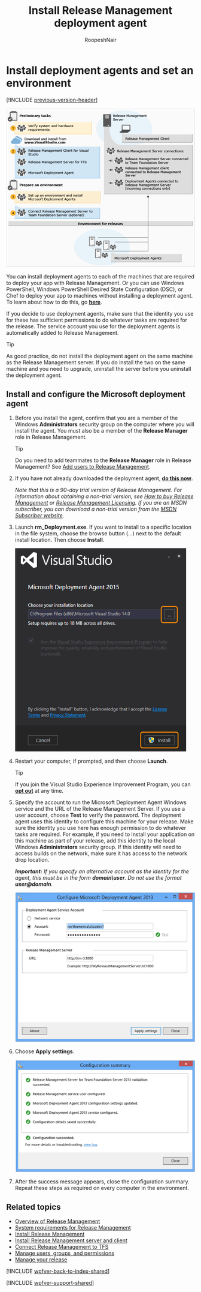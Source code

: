 ﻿---
title: Install Release Management deployment agent
ms.custom: seodec18
description: Learn how you can install deployment agent and set up machines for an environment for VS 2015 and Team Foundation Server (TFS) 2015
ms.assetid: 0C70DBD0-A1A4-4E20-AFA2-F4EC7BF7FA2A
ms.prod: devops
ms.technology: devops-cicd
ms.topic: conceptual
ms.manager: mijacobs
ms.author: ronai
author: RoopeshNair
ms.date: 07/16/2018
monikerRange: '>= tfs-2013'
---

# Install deployment agents and set an environment

[!INCLUDE [previous-version-header](../../includes/previous-version-header.md)]

![Installing Release Management on TFS](media/install-agent-01.png)

You can install deployment agents to each of the machines that are required to 
deploy your app with Release Management. Or you can use Windows PowerShell,
 Windows PowerShell Desired State Configuration (DSC), or Chef to deploy your 
app to machines without installing a deployment agent. To learn about how to 
do this, go **[here](../release-without-agents.md)**.

If you decide to use deployment agents, make sure that the identity you use 
for these has sufficient permissions to do whatever tasks are required for 
the release. The service account you use for the deployment agents is 
automatically added to Release Management.

> [!TIP]
> As good practice, do not install the deployment agent on the 
> same machine as the Release Management server. If you do install the two on 
> the same machine and you need to upgrade, uninstall the server before you 
> uninstall the deployment agent. 
 
## Install and configure the Microsoft deployment agent

1. Before you install the agent, confirm that you are a 
   member of the Windows **Administrators** security group on the computer 
   where you will install the agent. You must also be a member of the 
   **Release Manager** role in Release Management.

   > [!TIP]
   > Do you need to add teammates to the **Release Manager** role 
   > in Release Management? See [Add users to Release Management](../add-users-and-groups.md).

2. If you have not already downloaded the deployment agent, 
   **[do this now](https://visualstudio.microsoft.com/downloads/download-visual-studio-vs)**.

   _Note that this is a 90-day trial version of Release Management. For 
   information about obtaining a non-trial version, see 
   [How to buy Release Management](https://visualstudio.microsoft.com/products/how-to-buy-release-management-vs)
   or 
   [Release Management Licensing](https://visualstudio.microsoft.com/release-mgmt-licensing-vs).
   If you are an MSDN subscriber, you can download a non-trial version from the 
   [MSDN Subscriber website](https://msdn.microsoft.com/subscriptions/downloads/)._ 
 
3. Launch **rm_Deployment.exe**. If you want to install to a specific location 
   in the file system, choose the browse button (...) next to the default 
   install location. Then choose **Install**.
   
   ![Starting the installation of the agent](media/install-agent-02.png)

4. Restart your computer, if prompted, and then choose **Launch**.

   > [!TIP]
   > If you join the Visual Studio Experience Improvement Program,
   > you can **[opt out](../manage-your-release.md#optout)** at any time.

5. Specify the account to run the Microsoft Deployment Agent Windows 
   service and the URL of the Release Management Server. If you use a user 
   account, choose **Test** to verify the password. The deployment agent uses 
   this identity to configure this machine for your release. Make sure the 
   identity you use here has enough permission to do whatever tasks are 
   required. For example, if you need to install your application on this 
   machine as part of your release, add this identity to the local Windows 
   **Administrators** security group. If this identity will need to access 
   builds on the network, make sure it has access to the network drop location.

   ***Important:*** <em>If you specify an alternative account as the identity for 
   the agent, this must be in the form **domain\user**. Do not use the format 
   <strong>user@domain</strong>.</em>

   ![Configuring the agent service account and server location](media/install-agent-03.png)
 
6. Choose **Apply settings**.

   ![Configuration summary page](media/install-agent-04.png)

7. After the success message appears, close the configuration summary. Repeat
   these steps as required on every computer in the environment.

## Related topics

* [Overview of Release Management](../release-management-overview.md)
* [System requirements for Release Management](system-requirements.md)
* [Install Release Management](../install-release-management.md)
* [Install Release Management server and client](install-server-and-client.md)
* [Connect Release Management to TFS](connect-to-tfs.md)
* [Manage users, groups, and permissions](../add-users-and-groups.md)
* [Manage your release](../manage-your-release.md) 
  
[!INCLUDE [wpfver-back-to-index-shared](../../includes/wpfver-back-to-index-shared.md)]
 
[!INCLUDE [wpfver-support-shared](../../includes/wpfver-support-shared.md)]
